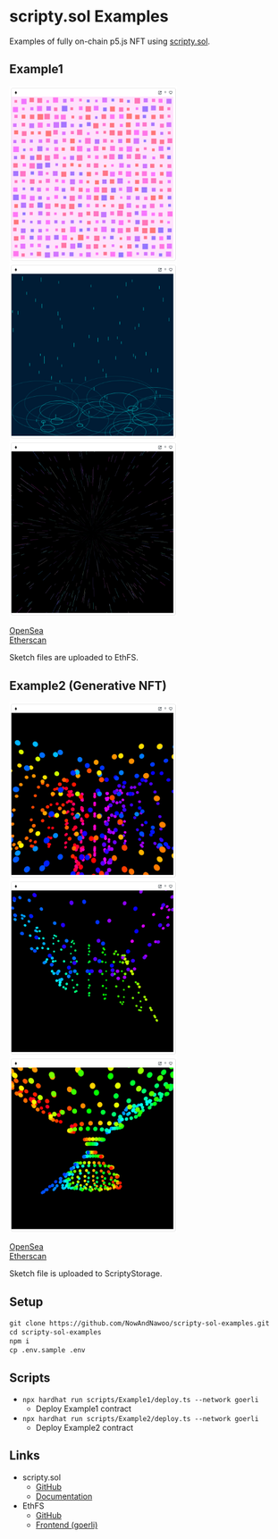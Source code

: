 # scripty.sol Examples

Examples of fully on-chain p5.js NFT using [scripty.sol](https://github.com/intartnft/scripty.sol).

## Example1

<img src="image/sketch1.png" width="300">
<img src="image/sketch2.png" width="300">
<img src="image/sketch3.png" width="300">

[OpenSea](https://testnets.opensea.io/ja/assets/goerli/0x85f04037ab31e9af211e777675b7d24cfe4a8172/1)  
[Etherscan](https://goerli.etherscan.io/address/0x85f04037ab31e9af211e777675b7d24cfe4a8172#code)

Sketch files are uploaded to EthFS.

## Example2 (Generative NFT)

<img src="image/example2-1.png" width="300">
<img src="image/example2-2.png" width="300">
<img src="image/example2-3.png" width="300">

[OpenSea](https://testnets.opensea.io/ja/assets/goerli/0xc0aa1dfe5d3548a641f77d288ef857956ad9a4a9/1)  
[Etherscan](https://goerli.etherscan.io/address/0xc0aa1dfe5d3548a641f77d288ef857956ad9a4a9#code)

Sketch file is uploaded to ScriptyStorage.

## Setup

```shell
git clone https://github.com/NowAndNawoo/scripty-sol-examples.git
cd scripty-sol-examples
npm i
cp .env.sample .env
```

## Scripts

- `npx hardhat run scripts/Example1/deploy.ts --network goerli`
  - Deploy Example1 contract
- `npx hardhat run scripts/Example2/deploy.ts --network goerli`
  - Deploy Example2 contract

## Links

- scripty.sol
  - [GitHub](https://github.com/intartnft/scripty.sol)
  - [Documentation](https://int-art.gitbook.io/scripty.sol/)
- EthFS
  - [GitHub](https://github.com/holic/ethfs)
  - [Frontend (goerli)](https://goerli.ethfs.xyz/)
